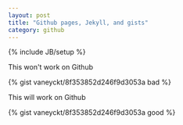 ```yaml
---
layout: post
title: "Github pages, Jekyll, and gists"
category: github
---
```

{% include JB/setup %}

This won't work on Github

{% gist vaneyckt/8f353852d246f9d3053a bad %}

This will work on Github

{% gist vaneyckt/8f353852d246f9d3053a good %}
